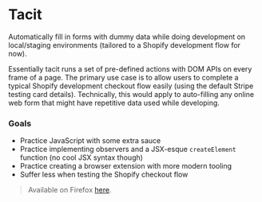 # Tacit

Automatically fill in forms with dummy data while doing development on
local/staging environments (tailored to a Shopify development flow for now).

Essentially tacit runs a set of pre-defined actions with DOM APIs on every frame
of a page. The primary use case is to allow users to complete a typical Shopify
development checkout flow easily (using the default Stripe testing card
details). Technically, this would apply to auto-filling any online web form that
might have repetitive data used while developing.

### Goals

- Practice JavaScript with some extra sauce
- Practice implementing observers and a JSX-esque `createElement` function (no
  cool JSX syntax though)
- Practice creating a browser extension with more modern tooling
- Suffer less when testing the Shopify checkout flow

> Available on Firefox
> [here](https://addons.mozilla.org/en-US/firefox/addon/tacit/).
